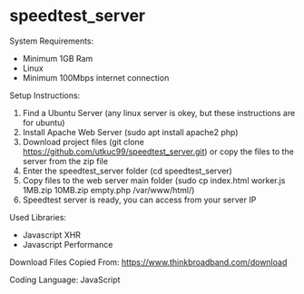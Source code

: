 # speedtest_server

System Requirements:
* Minimum 1GB Ram
* Linux
* Minimum 100Mbps internet connection

Setup Instructions:
1) Find a Ubuntu Server (any linux server is okey, but these instructions are for ubuntu)
2) Install Apache Web Server (sudo apt install apache2 php)
3) Download project files (git clone https://github.com/utkuc99/speedtest_server.git) or copy the files to the server from the zip file
4) Enter the speedtest_server folder (cd speedtest_server)
5) Copy files to the web server main folder (sudo cp index.html worker.js 1MB.zip 10MB.zip empty.php /var/www/html/)
6) Speedtest server is ready, you can access from your server IP

Used Libraries:
* Javascript XHR
* Javascript Performance

Download Files Copied From: https://www.thinkbroadband.com/download

Coding Language: JavaScript
